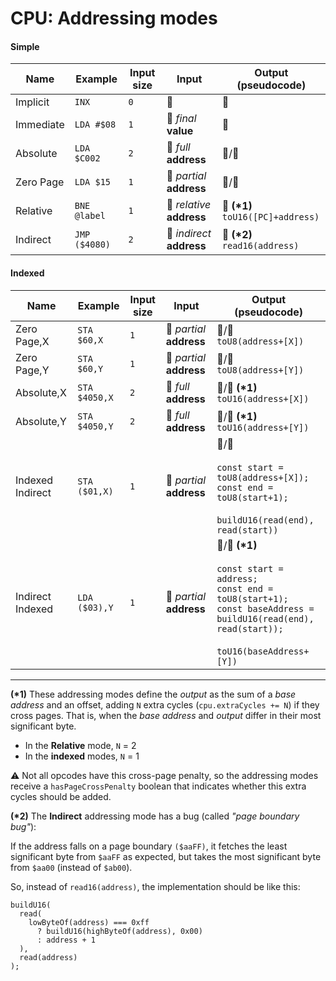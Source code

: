 # CPU: Addressing modes

#### Simple

| Name      | Example       | Input size | Input                     | Output (pseudocode)                    |
| --------- | ------------- | ---------- | ------------------------- | -------------------------------------- |
| Implicit  | `INX`         | `0`        | 🚫                        | 🚫                                     |
| Immediate | `LDA #$08`    | `1`        | 🔢 _final_ **value**      | 🔢                                     |
| Absolute  | `LDA $C002`   | `2`        | 🐏 _full_ **address**     | 🔢/🐏                                  |
| Zero Page | `LDA $15`     | `1`        | 🐏 _partial_ **address**  | 🔢/🐏                                  |
| Relative  | `BNE @label`  | `1`        | 🐏 _relative_ **address** | 🐏 **(\*1)**<br/>`toU16([PC]+address)` |
| Indirect  | `JMP ($4080)` | `2`        | 🐏 _indirect_ **address** | 🐏 **(\*2)**<br/>`read16(address)`     |

#### Indexed

| Name             | Example       | Input size | Input                    | Output (pseudocode)                                                                                                                                                              |
| ---------------- | ------------- | ---------- | ------------------------ | -------------------------------------------------------------------------------------------------------------------------------------------------------------------------------- |
| Zero Page,X      | `STA $60,X`   | `1`        | 🐏 _partial_ **address** | 🔢/🐏<br/>`toU8(address+[X])`                                                                                                                                                    |
| Zero Page,Y      | `STA $60,Y`   | `1`        | 🐏 _partial_ **address** | 🔢/🐏<br/>`toU8(address+[Y])`                                                                                                                                                    |
| Absolute,X       | `STA $4050,X` | `2`        | 🐏 _full_ **address**    | 🔢/🐏 **(\*1)**<br/>`toU16(address+[X])`                                                                                                                                         |
| Absolute,Y       | `STA $4050,Y` | `2`        | 🐏 _full_ **address**    | 🔢/🐏 **(\*1)**<br/>`toU16(address+[Y])`                                                                                                                                         |
| Indexed Indirect | `STA ($01,X)` | `1`        | 🐏 _partial_ **address** | 🔢/🐏<br/><br/>`const start = toU8(address+[X]);`<br/>`const end = toU8(start+1);`<br/><br/>`buildU16(read(end), read(start))`                                                   |
| Indirect Indexed | `LDA ($03),Y` | `1`        | 🐏 _partial_ **address** | 🔢/🐏 **(\*1)**<br/><br/>`const start = address;`<br/>`const end = toU8(start+1);`<br/>`const baseAddress = buildU16(read(end), read(start));`<br/><br/>`toU16(baseAddress+[Y])` |

<hr>

**(\*1)** These addressing modes define the _output_ as the sum of a _base address_ and an offset, adding `N` extra cycles (`cpu.extraCycles += N`) if they cross pages. That is, when the _base address_ and _output_ differ in their most significant byte.

- In the **Relative** mode, `N` = 2
- In the **indexed** modes, `N` = 1

⚠️ Not all opcodes have this cross-page penalty, so the addressing modes receive a `hasPageCrossPenalty` boolean that indicates whether this extra cycles should be added.

**(\*2)** The **Indirect** addressing mode has a bug (called _"page boundary bug"_):

If the address falls on a page boundary `($aaFF)`, it fetches the least significant byte from
`$aaFF` as expected, but takes the most significant byte from `$aa00` (instead of `$ab00`).

So, instead of `read16(address)`, the implementation should be like this:

```
buildU16(
  read(
    lowByteOf(address) === 0xff
      ? buildU16(highByteOf(address), 0x00)
      : address + 1
  ),
  read(address)
);
```
